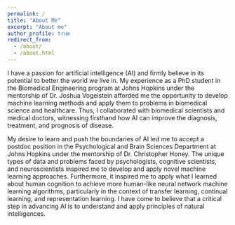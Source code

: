```yaml
---
permalink: /
title: "About Me"
excerpt: "About me"
author_profile: true
redirect_from:
  - /about/
  - /about.html
---
```


I have a passion for artificial intelligence (AI) and firmly believe in its potential to better the world we live in. My experience as a PhD student in the Biomedical Engineering program at Johns Hopkins under the mentorship of Dr. Joshua Vogelstein afforded me the opportunity to develop machine learning methods and apply them to problems in biomedical science and healthcare. Thus, I collaborated with biomedical scientists and medical doctors, witnessing firsthand how AI can improve the diagnosis, treatment, and prognosis of disease.

My desire to learn and push the boundaries of AI led me to accept a postdoc position in the Psychological and Brain Sciences Department at Johns Hopkins under the mentorship of Dr. Christopher Honey. The unique types of data and problems faced by psychologists, cognitive scientists, and neuroscientists inspired me to develop and apply novel machine learning approaches. Furthermore, it inspired me to apply what I learned about human cognition to achieve more human-like neural network machine learning algorithms, particularly in the context of transfer learning, continual learning, and representation learning. I have come to believe that a critical step in advancing AI is to understand and apply principles of natural intelligences.
